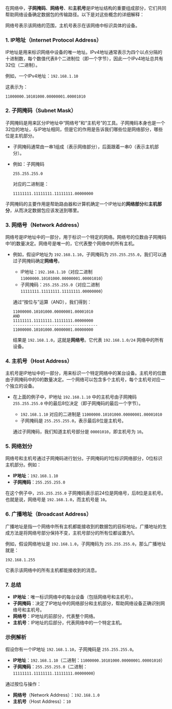 在网络中，**子网掩码**、**网络号**、和**主机号**是IP地址结构的重要组成部分，它们共同帮助网络设备确定数据包的传输路径。以下是对这些概念的详细解释：

网络号表示该网络的范围，主机号表示在该网络中标识具体的设备。

### 1. **IP地址**（Internet Protocol Address）

IP地址是用来标识网络中设备的唯一地址。IPv4地址通常表示为四个以点分隔的十进制数，每个数值代表8个二进制位（即一个字节），因此一个IPv4地址总共有32位（二进制）。

例如，一个IPv4地址：`192.168.1.10`

这表示为：

```
11000000.10101000.00000001.00001010
```

### 2. **子网掩码**（Subnet Mask）

子网掩码是用来区分IP地址中“网络号”和“主机号”的工具。子网掩码本身也是一个32位的地址，与IP地址相同，但是它的作用是告诉我们哪些位是网络部分，哪些位是主机部分。

- 子网掩码通常由一串1组成（表示网络部分），后面跟着一串0（表示主机部分）。

- 例如：子网掩码

   

  ```
  255.255.255.0
  ```

   

  对应的二进制是：

  ```
  11111111.11111111.11111111.00000000
  ```

子网掩码的主要作用是帮助路由器和计算机确定一个IP地址的**网络部分**和**主机部分**，从而决定数据包应该发送到哪里。

### 3. **网络号**（Network Address）

网络号是IP地址中的一部分，用于标识一个特定的网络。网络号的位数由子网掩码中1的数量决定。网络号是唯一的，它代表整个网络中的所有主机。

- 例如，假设IP地址为 `192.168.1.10`，子网掩码为 `255.255.255.0`，我们可以通过子网掩码确定**网络号**。

  - IP地址：`192.168.1.10`（对应二进制 `11000000.10101000.00000001.00001010`）
  - 子网掩码：`255.255.255.0`（对应二进制 `11111111.11111111.11111111.00000000`）

  通过“按位与”运算（AND），我们得到：

  ```
  11000000.10101000.00000001.00001010
  AND
  11111111.11111111.11111111.00000000
  -------------------------------------
  11000000.10101000.00000001.00000000
  ```

  结果是 `192.168.1.0`，这就是**网络号**。它代表 `192.168.1.0/24` 网络中的所有设备。

### 4. **主机号**（Host Address）

主机号是IP地址中的一部分，用来标识一个特定网络中的某台设备。主机号的位数由子网掩码中的0的数量决定。一个网络可以包含多个主机号，每个主机号对应一个独立的设备。

- 在上面的例子中，IP地址 `192.168.1.10` 中的主机号由子网掩码 `255.255.255.0` 中的最后8位决定（即子网掩码的最后一个字节）。

  - `192.168.1.10` 对应的二进制是 `11000000.10101000.00000001.00001010`
  - 子网掩码是 `255.255.255.0`，表示最后8位是主机号。

  通过子网掩码，我们知道主机号部分是 `00001010`，即主机号为 `10`。

### 5. **网络划分**

网络号和主机号通过子网掩码进行划分。子网掩码的1位标识网络部分，0位标识主机部分。例如：

- **IP地址**：`192.168.1.10`
- **子网掩码**：`255.255.255.0`

在这个例子中，`255.255.255.0` 子网掩码表示前24位是网络号，后8位是主机号。也就是说，网络号是 `192.168.1.0`，而主机号是 `10`。

### 6. **广播地址**（Broadcast Address）

广播地址是指一个网络中所有主机都能接收到的数据包的目标地址。广播地址的生成方法是将网络号部分保持不变，主机号部分的所有位都设置为1。

例如，假设网络地址是 `192.168.1.0`，子网掩码为 `255.255.255.0`，那么广播地址就是：

```
192.168.1.255
```

它表示该网络中的所有主机都能接收到的消息。

### 7. **总结**

- **IP地址**：唯一标识网络中的每台设备（包括网络号和主机号）。
- **子网掩码**：决定了IP地址中的网络部分和主机部分，帮助网络设备正确识别网络号和主机号。
- **网络号**：IP地址的前部分，代表整个网络。
- **主机号**：IP地址的后部分，代表网络中的一个特定主机。

### 示例解析

假设你有一个IP地址 `192.168.1.10`，子网掩码是 `255.255.255.0`。

- **IP地址**：`192.168.1.10`（二进制：`11000000.10101000.00000001.00001010`）
- **子网掩码**：`255.255.255.0`（二进制：`11111111.11111111.11111111.00000000`）

通过按位与操作：

- **网络号**（Network Address）：`192.168.1.0`
- **主机号**（Host Address）：`10`



